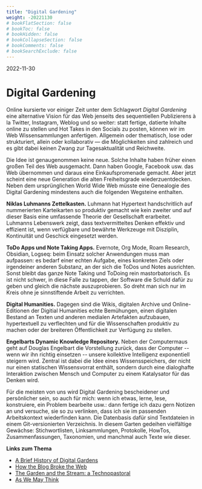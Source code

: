 ```yaml
---
title: "Digital Gardening"
weight: -20221130
# bookFlatSection: false
# bookToc: false
# bookHidden: false
# bookCollapseSection: false
# bookComments: false
# bookSearchExclude: false
---
```


2022-11-30

# Digital Gardening

Online kursierte vor einiger Zeit unter dem Schlagwort *Digital
Gardening* eine alternative Vision für das Web jenseits des
sequentiellen Publizierens à la Twitter, Instagram, Weblog und so
weiter: statt fertige, datierte Inhalte online zu stellen und Hot
Takes in den Socials zu posten, können wir im Web Wissensammlungen
anfertigen.  Allgemein oder thematisch, lose oder strukturiert,
allein oder kollaborativ — die Möglichkeiten sind zahlreich und
es gibt dabei keinen Zwang zur Tagesaktualität und Reichweite.

Die Idee ist genaugenommen keine neue.  Solche Inhalte haben früher
einen großen Teil des Web ausgemacht.  Dann haben Google, Facebook
usw. das Web übernommen und daraus eine Einkaufspromenade gemacht.
Aber jetzt scheint eine neue Generation die alten Freiheitsgrade
wiederzuentdecken.  Neben dem ursprünglichen World Wide Web müsste
eine Genealogie des Digital Gardening mindestens auch die folgenden
Wegsteine enthalten.

**Niklas Luhmanns Zettelkasten.**  Luhmann hat Hypertext
handschritlich auf nummerierten Karteikarten so produktiv gemacht
wie kein zweiter und auf dieser Basis eine umfassende Theorie
der Gesellschaft erarbeitet.  Luhmanns Lebenswerk zeigt, dass
textvermitteltes Denken effektiv und effizient ist, wenn verfügbare
und bewährte Werkzeuge mit Disziplin, Kontinuität und Geschick
eingesetzt werden.

**ToDo Apps und Note Taking Apps.**  Evernote, Org Mode, Roam
Research, Obsidian, Logseq: beim Einsatz solcher Anwendungen muss
man aufpassen: es bedarf einer echten Aufgabe, eines konkreten
Ziels oder irgendeiner anderen Substanz, an der sich die ToDos und
Notes ausrichten.  Sonst bleibt das ganze Note Taking und ToDoing
rein mastorbatorisch.  Es ist nicht schwer, in diese Falle zu
tappen, der Software die Schuld dafür zu geben und gleich die
nächste auszuprobieren.  So dreht man sich nur im Kreis ohne je
sinnstiftende Arbeit zu verrichten.

**Digital Humanities.**  Dagegen sind die Wikis, digitalen Archive
und Online-Editionen der Digitial Humanities echte Bemühungen,
einen digitalen Bestand an Texten und anderen medialen Artefakten
aufzubauen, hypertextuell zu verflechten und für die Wissenschaften
produktiv zu machen oder der breiteren Öffentlichkeit zur Verfügung
zu stellen.

**Engelbarts Dynamic Knowledge Repository.**  Neben der Computermaus
geht auf Douglas Engelbart die Vorstellung zurück, dass der
Computer -- wenn wir ihn richtig einsetzen -- unsere kollektive
Intelligenz exponentiell steigern wird.  Zentral ist dabei die Idee
eines Wissensspeichers, der nicht nur einen statischen Wissensvorrat
enthält, sondern durch eine dialoghafte Interaktion zwischen Mensch
und Computer zu einem Katalysator für das Denken wird.

Für die meisten von uns wird Digital Gardening bescheidener und
persönlicher sein, so auch für mich: wenn ich etwas, lerne,
lese, konstruiere, ein Problem bearbeite usw.: dann fertige ich
dazu gern Notizen an und versuche, sie so zu verlinken, dass ich
sie im passenden Arbeitskontext wiederfinden kann.  Die Datenbasis
dafür sind Textdateien in einem Git-versionierten Verzeichnis.
In diesem Garten gedeihen vielfältige Gewächse: Stichwortlisten,
Linksammlungen, Protokolle, HowTos, Zusammenfassungen, Taxonomien,
und manchmal auch Texte wie dieser.


**Links zum Thema**

- [A Brief History of Digital Gardens](https://maggieappleton.com/garden-history)
- [How the Blog Broke the Web](https://stackingthebricks.com/how-blogs-broke-the-web/)
- [The Garden and the Stream: a Technopastoral](https://www.youtube.com/watch?v=ckv_CjyKyZY)
- [As We May Think](https://www.theatlantic.com/magazine/archive/1945/07/as-we-may-think/303881/)
